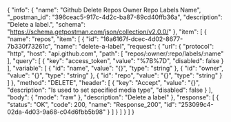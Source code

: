{
  "info": {
    "name": "Github Delete Repos Owner Repo Labels Name",
    "_postman_id": "396ceac5-917c-4d2c-ba87-89cd40ffb36a",
    "description": "Delete a label.",
    "schema": "https://schema.getpostman.com/json/collection/v2.0.0/"
  },
  "item": [
    {
      "name": "repos",
      "item": [
        {
          "id": "16a6167f-dcec-4d02-8677-7b330f73261c",
          "name": "delete-a-label",
          "request": {
            "url": {
              "protocol": "http",
              "host": "api.github.com",
              "path": [
                "repos/:owner/:repo/labels/:name"
              ],
              "query": [
                {
                  "key": "access_token",
                  "value": "%7B%7D",
                  "disabled": false
                }
              ],
              "variable": [
                {
                  "id": "name",
                  "value": "{}",
                  "type": "string"
                },
                {
                  "id": "owner",
                  "value": "{}",
                  "type": "string"
                },
                {
                  "id": "repo",
                  "value": "{}",
                  "type": "string"
                }
              ]
            },
            "method": "DELETE",
            "header": [
              {
                "key": "Accept",
                "value": "{}",
                "description": "Is used to set specified media type",
                "disabled": false
              }
            ],
            "body": {
              "mode": "raw"
            },
            "description": "Delete a label"
          },
          "response": [
            {
              "status": "OK",
              "code": 200,
              "name": "Response_200",
              "id": "253099c4-02da-4d03-9a68-c04d6fbb5b98"
            }
          ]
        }
      ]
    }
  ]
}